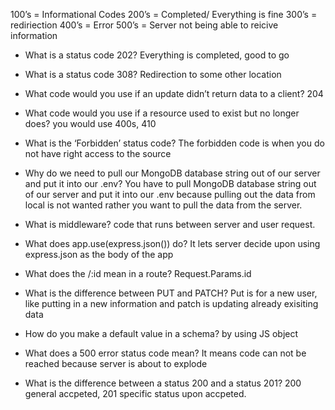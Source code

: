 

100’s = Informational Codes 
200’s = Completed/ Everything is fine 
300’s = rediriection
400’s = Error
500’s = Server not being able to reicive information 
- What is a status code 202? Everything is completed, good to go
- What is a status code 308? Redirection to some other location
- What code would you use if an update didn’t return data to a client? 204
- What code would you use if a resource used to exist but no longer does? you would use 400s, 410
- What is the ‘Forbidden’ status code? 
The forbidden code is when you do not have right access to the source


- Why do we need to pull our MongoDB database string out of our server and put it into our .env? You have to pull MongoDB database string out of our server and put it into our .env because pulling out the data from local is not wanted rather you want to pull the data from the server.
- What is middleware?
code that runs between server and user request.
- What does app.use(express.json()) do?
It lets server decide upon using express.json as the body of the app
- What does the /:id mean in a route?
Request.Params.id
- What is the difference between PUT and PATCH?
Put is for a new user, like putting in a new information and patch is updating already exisiting data
- How do you make a default value in a schema?
by using JS object
- What does a 500 error status code mean?
It means code can not be reached because server is about to explode
- What is the difference between a status 200 and a status 201?
200 general accpeted, 201 specific status upon accpeted.